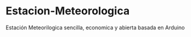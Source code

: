 Estacion-Meteorologica
======================

Estación Meteorilogica sencilla, economica y abierta basada en Arduino
